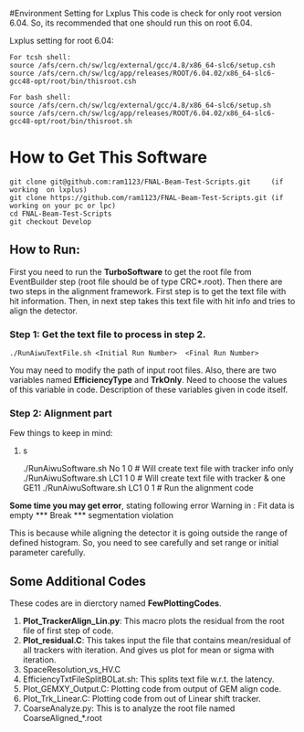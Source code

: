 #Environment Setting for Lxplus
This code is check for only root version 6.04. So, its recommended that one should run this on root 6.04.

Lxplus setting for root 6.04:

    For tcsh shell:
    source /afs/cern.ch/sw/lcg/external/gcc/4.8/x86_64-slc6/setup.csh
    source /afs/cern.ch/sw/lcg/app/releases/ROOT/6.04.02/x86_64-slc6-gcc48-opt/root/bin/thisroot.csh

    For bash shell:
    source /afs/cern.ch/sw/lcg/external/gcc/4.8/x86_64-slc6/setup.sh
    source /afs/cern.ch/sw/lcg/app/releases/ROOT/6.04.02/x86_64-slc6-gcc48-opt/root/bin/thisroot.sh

# How to Get This Software
    git clone git@github.com:ram1123/FNAL-Beam-Test-Scripts.git		(if working  on lxplus)
    git clone https://github.com/ram1123/FNAL-Beam-Test-Scripts.git	(if working on your pc or lpc)
    cd FNAL-Beam-Test-Scripts
	git checkout Develop
 
## How to Run:
First you need to run the **TurboSoftware** to get the root file from EventBuilder step (root file should be of type CRC\*.root). Then there are two steps in the alignment framework. First step is to get the text file with hit information. Then, in next step takes this text file with hit info and tries to align the detector.

### Step 1: Get the text file to process in step 2.
	./RunAiwuTextFile.sh <Initial Run Number>  <Final Run Number>

You may need to modify the path of input root files. Also, there are two variables named **EfficiencyType** and **TrkOnly**. Need to choose the values of this variable in code. Description of these variables given in code itself.

### Step 2: Alignment part
Few things to keep in mind:
1. s

	./RunAiwuSoftware.sh <Initial Run Number>  <Final Run Number> No 1 0		# Will create text file with tracker info only
	./RunAiwuSoftware.sh <Initial Run Number>  <Final Run Number> LC1 1 0		# Will create text file with tracker & one GE11
	./RunAiwuSoftware.sh <Initial Run Number>  <Final Run Number> LC1 0 1		# Run the alignment code

**Some time you may get error**, stating following error
	Warning in <Fit>: Fit data is empty 
	*** Break *** segmentation violation

This is because while aligning the detector it is going outside the range of defined histogram. So, you need to see carefully and set range or initial parameter carefully.

## Some Additional Codes
These codes are in dierctory named **FewPlottingCodes**.

1. **Plot_TrackerAlign_Lin.py**: This macro plots the residual from the root file of first step of code.
2. **Plot_residual.C**: This takes input the file that contains mean/residual of all trackers with iteration. And gives us plot for mean or sigma with iteration.
3. SpaceResolution_vs_HV.C
3. EfficiencyTxtFileSplitBOLat.sh: This splits text file w.r.t. the latency.
4. Plot_GEMXY_Output.C: Plotting code from output of GEM align code.
5. Plot_Trk_Linear.C: Plotting code from out of Linear shift tracker.
6. CoarseAnalyze.py: This is to analyze the root file named CoarseAligned\_\*.root
